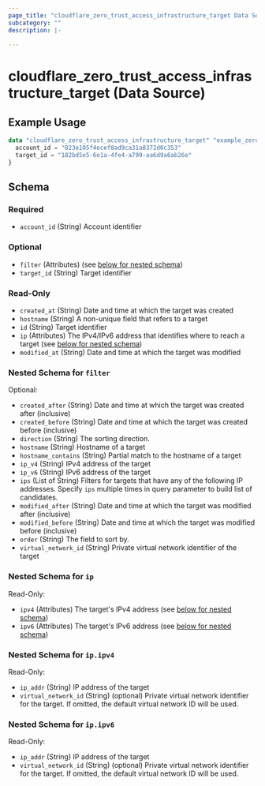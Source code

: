```yaml
---
page_title: "cloudflare_zero_trust_access_infrastructure_target Data Source - Cloudflare"
subcategory: ""
description: |-
  
---
```


# cloudflare_zero_trust_access_infrastructure_target (Data Source)



## Example Usage

```terraform
data "cloudflare_zero_trust_access_infrastructure_target" "example_zero_trust_access_infrastructure_target" {
  account_id = "023e105f4ecef8ad9ca31a8372d0c353"
  target_id = "182bd5e5-6e1a-4fe4-a799-aa6d9a6ab26e"
}
```

<!-- schema generated by tfplugindocs -->
## Schema

### Required

- `account_id` (String) Account identifier

### Optional

- `filter` (Attributes) (see [below for nested schema](#nestedatt--filter))
- `target_id` (String) Target identifier

### Read-Only

- `created_at` (String) Date and time at which the target was created
- `hostname` (String) A non-unique field that refers to a target
- `id` (String) Target identifier
- `ip` (Attributes) The IPv4/IPv6 address that identifies where to reach a target (see [below for nested schema](#nestedatt--ip))
- `modified_at` (String) Date and time at which the target was modified

<a id="nestedatt--filter"></a>
### Nested Schema for `filter`

Optional:

- `created_after` (String) Date and time at which the target was created after (inclusive)
- `created_before` (String) Date and time at which the target was created before (inclusive)
- `direction` (String) The sorting direction.
- `hostname` (String) Hostname of a target
- `hostname_contains` (String) Partial match to the hostname of a target
- `ip_v4` (String) IPv4 address of the target
- `ip_v6` (String) IPv6 address of the target
- `ips` (List of String) Filters for targets that have any of the following IP addresses. Specify
`ips` multiple times in query parameter to build list of candidates.
- `modified_after` (String) Date and time at which the target was modified after (inclusive)
- `modified_before` (String) Date and time at which the target was modified before (inclusive)
- `order` (String) The field to sort by.
- `virtual_network_id` (String) Private virtual network identifier of the target


<a id="nestedatt--ip"></a>
### Nested Schema for `ip`

Read-Only:

- `ipv4` (Attributes) The target's IPv4 address (see [below for nested schema](#nestedatt--ip--ipv4))
- `ipv6` (Attributes) The target's IPv6 address (see [below for nested schema](#nestedatt--ip--ipv6))

<a id="nestedatt--ip--ipv4"></a>
### Nested Schema for `ip.ipv4`

Read-Only:

- `ip_addr` (String) IP address of the target
- `virtual_network_id` (String) (optional) Private virtual network identifier for the target. If omitted, the default virtual network ID will be used.


<a id="nestedatt--ip--ipv6"></a>
### Nested Schema for `ip.ipv6`

Read-Only:

- `ip_addr` (String) IP address of the target
- `virtual_network_id` (String) (optional) Private virtual network identifier for the target. If omitted, the default virtual network ID will be used.


